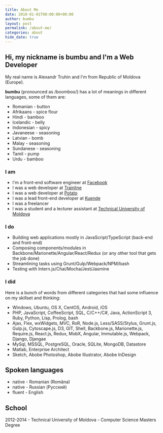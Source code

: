 ```yaml
---
title: About Me
date: 2010-01-01T00:00:00+00:00
author: bumbu
layout: post
permalink: /about-me/
categories: about
hide_date: true
---
```


## Hi, my nickname is **bumbu** and I'm a Web Developer

My real name is Alexandr Truhin and I'm from Republic of Moldova (Europe).

**bumbu** (pronounced as /boomboo/) has a lot of meanings in different languages, some of them are:

* Romanian - button
* Afrikaans - spice flour
* Hindi - bamboo
* Icelandic - belly
* Indonesian - spicy
* Javaneese - seasoning
* Latvian - bomb
* Malay - seasoning
* Sundanese - seasoning
* Tamil - pump
* Urdu - bamboo

### I am

* I'm a front-end software engineer at <a href="https://facebook.com" target="_blank">Facebook</a>
* I was a web developer at <a href="https://thetrainline.com" target="_blank">Trainline</a>
* I was a web developer at <a href="https://p.ota.to" target="_blank">Potato</a>
* I was a lead front-end developer at <a href="http://kuende.com" target="_blank">Kuende</a>
* I was a freelancer
* I was a student and a lecturer assistant at <a href="http://utm.md" target="_blank">Technical University of Moldova</a>

### I do

* Building web applications mostly in JavaScript/TypeScript (back-end and front-end)
* Composing components/modules in Backbone/Marionette/Angular/React/Redux (or any other tool that gets the job done)
* Streamlining tasks using Grunt/Gulp/Webpack/NPM/bash
* Testing with Intern.js/Chai/Mocha/Jest/Jasmine

### I did

Here is a bunch of words from different categories that had some influence on my skillset and thinking:

* Windows, Ubuntu, OS X, CentOS, Android, iOS
* PHP, JavaScript, CoffeeScript, SQL, C/C++/C#, Java, ActionScript 3, Ruby, Python, Lisp, Prolog, bash
* Ajax, Flex, wxWidgets, MVC, RoR, Node.js, Less/SASS/Stylus, Grunt.js, Gulp.js, Cytoscape.js, D3, GIT, Shell, Backbone.js, Marionette.js, Require.js, React.js, Redux, MobX, Angular, Immutable.js, Webpack, Django, Djangae
* MySql, MSSQL, PostgreSQL, Oracle, SQLite, MongoDB, Datastore
* Matlab, Enterprise Architect
* Sketch, Abobe Photoshop, Abobe Illustrator, Abobe InDesign

## Spoken languages

* native - Romanian (Româna)
* native - Russian (Русский)
* fluent - English

## School
2012-2014 - Technical University of Moldova - Computer Science Masters Degree
